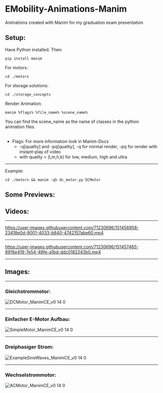 # EMobility-Animations-Manim
Animations created with Manim for my graduation exam presentation

## Setup:
Have Python installed. Then:

<pre>
<code >pip install manim</code>
</pre>
For motors:
<pre>
<code >cd ./motors</code>
</pre>
For storage solutions: 
<pre>
<code >cd ./storage_concepts</code>
</pre>
Render Animation: 
<pre>
<code >manim %flags% %file_name% %scene_name%</code>
</pre>
You can find the scene_name as the name of classes in the python animation files. <br/>
<br/>
* Flags: For more information look in Manim-Docs 
  * -q[quality] and -pq[quality], -q for normal render, -pq for render with instant-play of video<br/>
  * with quality = (l,m,h,k) for low, medium, high and ultra
____
Example: 
<pre>
<code >cd ./motors && manim -qh dc_motor.py DCMotor</code>
</pre>


## Some Previews:

## Videos:
____

https://user-images.githubusercontent.com/71230696/151456958-23418e0d-9001-4033-b840-4742157abe60.mp4
____

https://user-images.githubusercontent.com/71230696/151457465-8916e419-7e54-49fe-a1bd-ddc0182243b0.mp4
____

## Images:
____
### Gleichstrommotor:
![DCMotor_ManimCE_v0 14 0](https://user-images.githubusercontent.com/71230696/151456485-b47cf48a-0efd-4e4c-b812-888f102cc21f.png)

----
### Einfacher E-Motor Aufbau:
![SimpleMotor_ManimCE_v0 14 0](https://user-images.githubusercontent.com/71230696/151456526-351be468-6afc-4ac2-93be-c8fcfeba7442.png)

----
### Dreiphasiger Strom:
![ExampleSineWaves_ManimCE_v0 14 0](https://user-images.githubusercontent.com/71230696/151456361-dd29e03f-e518-437d-aaa1-768de834e57a.png)

----
### Wechselstrommotor:
![ACMotor_ManimCE_v0 14 0](https://user-images.githubusercontent.com/71230696/151456327-5509bf3b-396e-4193-bb87-706202e81a92.png)
